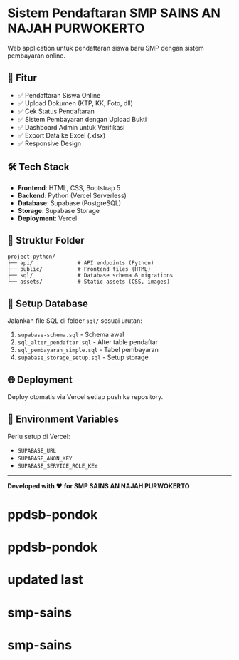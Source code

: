 # Sistem Pendaftaran SMP SAINS AN NAJAH PURWOKERTO

Web application untuk pendaftaran siswa baru SMP dengan sistem pembayaran online.

## 🚀 Fitur

- ✅ Pendaftaran Siswa Online
- ✅ Upload Dokumen (KTP, KK, Foto, dll)
- ✅ Cek Status Pendaftaran
- ✅ Sistem Pembayaran dengan Upload Bukti
- ✅ Dashboard Admin untuk Verifikasi
- ✅ Export Data ke Excel (.xlsx)
- ✅ Responsive Design

## 🛠️ Tech Stack

- **Frontend**: HTML, CSS, Bootstrap 5
- **Backend**: Python (Vercel Serverless)
- **Database**: Supabase (PostgreSQL)
- **Storage**: Supabase Storage
- **Deployment**: Vercel

## 📁 Struktur Folder

```
project python/
├── api/              # API endpoints (Python)
├── public/           # Frontend files (HTML)
├── sql/              # Database schema & migrations
└── assets/           # Static assets (CSS, images)
```

## 🔧 Setup Database

Jalankan file SQL di folder `sql/` sesuai urutan:

1. `supabase-schema.sql` - Schema awal
2. `sql_alter_pendaftar.sql` - Alter table pendaftar
3. `sql_pembayaran_simple.sql` - Tabel pembayaran
4. `supabase_storage_setup.sql` - Setup storage

## 🌐 Deployment

Deploy otomatis via Vercel setiap push ke repository.

## 📝 Environment Variables

Perlu setup di Vercel:

- `SUPABASE_URL`
- `SUPABASE_ANON_KEY`
- `SUPABASE_SERVICE_ROLE_KEY`

---

**Developed with ❤️ for SMP SAINS AN NAJAH PURWOKERTO**

# ppdsb-pondok

# ppdsb-pondok

# updated last
# smp-sains
# smp-sains
